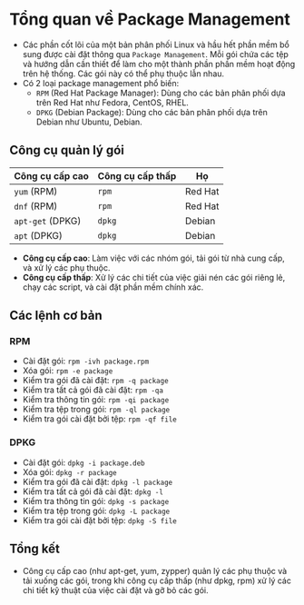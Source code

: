 # Tổng quan về Package Management

- Các phần cốt lõi của một bản phân phối Linux và hầu hết phần mềm bổ sung được cài đặt thông qua `Package Management`. Mỗi gói chứa các tệp và hướng dẫn cần thiết để làm cho một thành phần phần mềm hoạt động trên hệ thống. Các gói này có thể phụ thuộc lẫn nhau.
- Có 2 loại package management phổ biến:
  - `RPM` (Red Hat Package Manager): Dùng cho các bản phân phối dựa trên Red Hat như Fedora, CentOS, RHEL.
  - `DPKG` (Debian Package): Dùng cho các bản phân phối dựa trên Debian như Ubuntu, Debian.

## Công cụ quản lý gói

| Công cụ cấp cao  | Công cụ cấp thấp | Họ      |
| ---------------- | ---------------- | ------- |
| `yum` (RPM)      | `rpm`            | Red Hat |
| `dnf` (RPM)      | `rpm`            | Red Hat |
| `apt-get` (DPKG) | `dpkg`           | Debian  |
| `apt` (DPKG)     | `dpkg`           | Debian  |

- **Công cụ cấp cao**: Làm việc với các nhóm gói, tải gói từ nhà cung cấp, và xử lý các phụ thuộc.
- **Công cụ cấp thấp**: Xử lý các chi tiết của việc giải nén các gói riêng lẻ, chạy các script, và cài đặt phần mềm chính xác.

## Các lệnh cơ bản

### RPM

- Cài đặt gói: `rpm -ivh package.rpm`
- Xóa gói: `rpm -e package`
- Kiểm tra gói đã cài đặt: `rpm -q package`
- Kiểm tra tất cả gói đã cài đặt: `rpm -qa`
- Kiểm tra thông tin gói: `rpm -qi package`
- Kiểm tra tệp trong gói: `rpm -ql package`
- Kiểm tra gói cài đặt bởi tệp: `rpm -qf file`

### DPKG

- Cài đặt gói: `dpkg -i package.deb`
- Xóa gói: `dpkg -r package`
- Kiểm tra gói đã cài đặt: `dpkg -l package`
- Kiểm tra tất cả gói đã cài đặt: `dpkg -l`
- Kiểm tra thông tin gói: `dpkg -s package`
- Kiểm tra tệp trong gói: `dpkg -L package`
- Kiểm tra gói cài đặt bởi tệp: `dpkg -S file`

## Tổng kết

- Công cụ cấp cao (như apt-get, yum, zypper) quản lý các phụ thuộc và tải xuống các gói, trong khi công cụ cấp thấp (như dpkg, rpm) xử lý các chi tiết kỹ thuật của việc cài đặt và gỡ bỏ các gói.